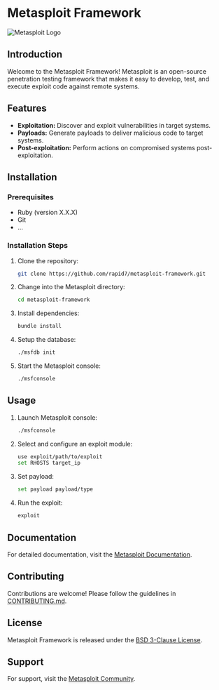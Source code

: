# Metasploit Framework

![Metasploit Logo]([https://www.pcquest.com/wp-content/uploads/2016/07/Metasploit-Framework.png])

## Introduction

Welcome to the Metasploit Framework! Metasploit is an open-source penetration testing framework that makes it easy to develop, test, and execute exploit code against remote systems.

## Features

- **Exploitation:** Discover and exploit vulnerabilities in target systems.
- **Payloads:** Generate payloads to deliver malicious code to target systems.
- **Post-exploitation:** Perform actions on compromised systems post-exploitation.

## Installation

### Prerequisites

- Ruby (version X.X.X)
- Git
- ...

### Installation Steps

1. Clone the repository:

    ```bash
    git clone https://github.com/rapid7/metasploit-framework.git
    ```

2. Change into the Metasploit directory:

    ```bash
    cd metasploit-framework
    ```

3. Install dependencies:

    ```bash
    bundle install
    ```

4. Setup the database:

    ```bash
    ./msfdb init
    ```

5. Start the Metasploit console:

    ```bash
    ./msfconsole
    ```

## Usage

1. Launch Metasploit console:

    ```bash
    ./msfconsole
    ```

2. Select and configure an exploit module:

    ```bash
    use exploit/path/to/exploit
    set RHOSTS target_ip
    ```

3. Set payload:

    ```bash
    set payload payload/type
    ```

4. Run the exploit:

    ```bash
    exploit
    ```

## Documentation

For detailed documentation, visit the [Metasploit Documentation](https://metasploit.help.rapid7.com/docs/getting-started).

## Contributing

Contributions are welcome! Please follow the guidelines in [CONTRIBUTING.md](CONTRIBUTING.md).

## License

Metasploit Framework is released under the [BSD 3-Clause License](LICENSE).

## Support

For support, visit the [Metasploit Community](https://metasploit.help.rapid7.com/discuss).

